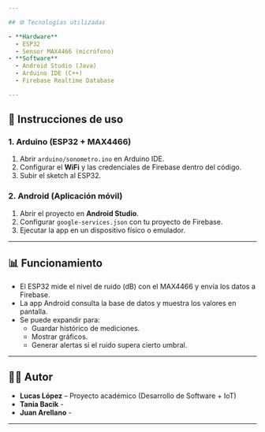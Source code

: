 ```yaml
---

## ⚙️ Tecnologías utilizadas

- **Hardware**
  - ESP32
  - Sensor MAX4466 (micrófono)
- **Software**
  - Android Studio (Java)
  - Arduino IDE (C++)
  - Firebase Realtime Database

---
```


## 🚀 Instrucciones de uso

### 1. Arduino (ESP32 + MAX4466)
1. Abrir `arduino/sonometro.ino` en Arduino IDE.
2. Configurar el **WiFi** y las credenciales de Firebase dentro del código.
3. Subir el sketch al ESP32.

### 2. Android (Aplicación móvil)
1. Abrir el proyecto en **Android Studio**.
2. Configurar `google-services.json` con tu proyecto de Firebase.
3. Ejecutar la app en un dispositivo físico o emulador.

---

## 📊 Funcionamiento

- El ESP32 mide el nivel de ruido (dB) con el MAX4466 y envía los datos a Firebase.
- La app Android consulta la base de datos y muestra los valores en pantalla.
- Se puede expandir para:
    - Guardar histórico de mediciones.
    - Mostrar gráficos.
    - Generar alertas si el ruido supera cierto umbral.

---

## 👨‍💻 Autor

- **Lucas López** – Proyecto académico (Desarrollo de Software + IoT)
- **Tania Bacik** -
- **Juan Arellano** -
---